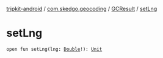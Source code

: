 [tripkit-android](../../index.md) / [com.skedgo.geocoding](../index.md) / [GCResult](index.md) / [setLng](./set-lng.md)

# setLng

`open fun setLng(lng: `[`Double`](https://kotlinlang.org/api/latest/jvm/stdlib/kotlin/-double/index.html)`!): `[`Unit`](https://kotlinlang.org/api/latest/jvm/stdlib/kotlin/-unit/index.html)